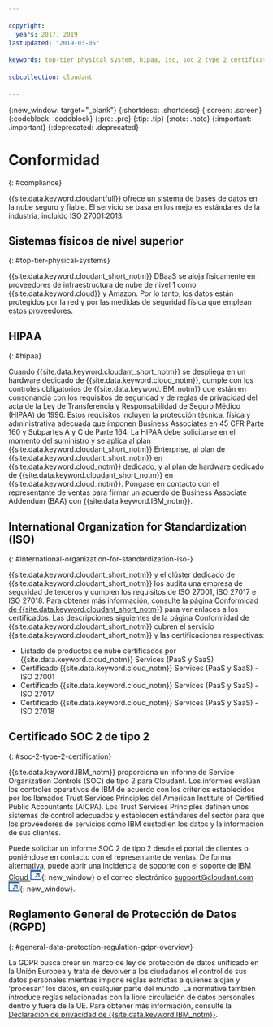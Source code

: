 ```yaml
---

copyright:
  years: 2017, 2019
lastupdated: "2019-03-05"

keywords: top-tier physical system, hipaa, iso, soc 2 type 2 certification, gdpr

subcollection: cloudant

---
```


{:new_window: target="_blank"}
{:shortdesc: .shortdesc}
{:screen: .screen}
{:codeblock: .codeblock}
{:pre: .pre}
{:tip: .tip}
{:note: .note}
{:important: .important}
{:deprecated: .deprecated}

<!-- Acrolinx: 2018-11-02 -->

# Conformidad
{: #compliance}

{{site.data.keyword.cloudantfull}} ofrece un sistema de bases de datos en la nube seguro y fiable.
El servicio se basa en los mejores estándares de la industria, incluido ISO 27001:2013.

## Sistemas físicos de nivel superior
{: #top-tier-physical-systems}

{{site.data.keyword.cloudant_short_notm}} DBaaS se aloja físicamente en proveedores de infraestructura de nube de nivel 1 como {{site.data.keyword.cloud}} y Amazon.
Por lo tanto, los datos están protegidos por la red y por las medidas de seguridad física que emplean estos proveedores.

## HIPAA
{: #hipaa}

Cuando {{site.data.keyword.cloudant_short_notm}} se despliega en un hardware dedicado de {{site.data.keyword.cloud_notm}},
cumple con los controles obligatorios de {{site.data.keyword.IBM_notm}} que están en consonancia con los requisitos de seguridad y de reglas de privacidad del acta de la Ley de Transferencia y Responsabilidad de Seguro Médico (HIPAA) de 1996. Estos requisitos incluyen la protección técnica, física y administrativa adecuada que imponen Business Associates en 45 CFR Parte 160 y Subpartes A y C de Parte 164. La HIPAA debe solicitarse en el momento del suministro y se aplica al plan {{site.data.keyword.cloudant_short_notm}} Enterprise, al plan de
{{site.data.keyword.cloudant_short_notm}} en {{site.data.keyword.cloud_notm}} dedicado,
y al plan de hardware dedicado de {{site.data.keyword.cloudant_short_notm}} en {{site.data.keyword.cloud_notm}}. Póngase en contacto con el representante de ventas para firmar un acuerdo de Business Associate Addendum (BAA) con {{site.data.keyword.IBM_notm}}.

## International Organization for Standardization (ISO)
{: #international-organization-for-standardization-iso-}

{{site.data.keyword.cloudant_short_notm}} y el clúster dedicado de {{site.data.keyword.cloudant_short_notm}} los audita una empresa de seguridad de terceros y cumplen los requisitos de ISO 27001, ISO 27017 e ISO 27018. Para obtener más información, consulte la
[página Conformidad de {{site.data.keyword.cloudant_short_notm}}]( https://www.ibm.com/cloud/compliance) para ver enlaces a los certificados. Las descripciones siguientes de la página Conformidad de {{site.data.keyword.cloudant_short_notm}} cubren el servicio
{{site.data.keyword.cloudant_short_notm}} y las certificaciones respectivas:
 
- Listado de productos de nube certificados por {{site.data.keyword.cloud_notm}} Services (PaaS y SaaS)
- Certificado {{site.data.keyword.cloud_notm}} Services (PaaS y SaaS) - ISO 27001
- Certificado {{site.data.keyword.cloud_notm}} Services (PaaS y SaaS) - ISO 27017
- Certificado {{site.data.keyword.cloud_notm}} Services (PaaS y SaaS) - ISO 27018

## Certificado SOC 2 de tipo 2
{: #soc-2-type-2-certification}

{{site.data.keyword.IBM_notm}} proporciona un informe de Service Organization Controls (SOC) de tipo 2 para Cloudant. Los informes evalúan los controles operativos de IBM de acuerdo con los criterios establecidos por los llamados Trust Services Principles del American Institute of Certified Public Accountants (AICPA). 
Los Trust Services Principles definen unos sistemas de control adecuados y establecen estándares del sector para que los proveedores de servicios como IBM custodien los datos y la información de sus clientes.

Puede solicitar un informe SOC 2 de tipo 2 desde el portal de clientes o poniéndose en contacto con el representante de ventas. De forma alternativa, puede abrir una incidencia de soporte con el soporte de [IBM Cloud ![Icono de enlace externo](../images/launch-glyph.svg "Icono de enlace externo")](https://www.ibm.com/cloud/support){: new_window} o el correo electrónico [support@cloudant.com ![Icono de enlace externo](../images/launch-glyph.svg "Icono de enlace externo")](mailto:support@cloudant.com){: new_window}.

## Reglamento General de Protección de Datos (RGPD)
{: #general-data-protection-regulation-gdpr-overview}

La GDPR busca crear un marco de ley de protección de datos unificado en la Unión Europea y trata de devolver a los ciudadanos el control de sus datos personales mientras impone reglas estrictas a quienes alojan y 'procesan' los datos, en cualquier parte del mundo. La normativa también introduce reglas relacionadas con la libre circulación de datos personales dentro y fuera de la UE. Para obtener más información, consulte la
[Declaración de privacidad de {{site.data.keyword.IBM_notm}}](https://www.ibm.com/privacy/).
